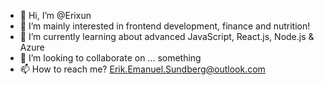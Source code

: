 - 👋 Hi, I’m @Erixun
- 👀 I’m mainly interested in frontend development, finance and nutrition!
- 🌱 I’m currently learning about advanced JavaScript, React.js, Node.js & Azure
- 💞️ I’m looking to collaborate on ... something
- 📫 How to reach me? Erik.Emanuel.Sundberg@outlook.com

<!---
Erixun/Erixun is a ✨ special ✨ repository because its `README.md` (this file) appears on your GitHub profile.
You can click the Preview link to take a look at your changes.
--->

